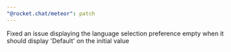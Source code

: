 ```yaml
---
"@rocket.chat/meteor": patch
---
```


Fixed an issue displaying the language selection preference empty when it should display 'Default' on the initial value
